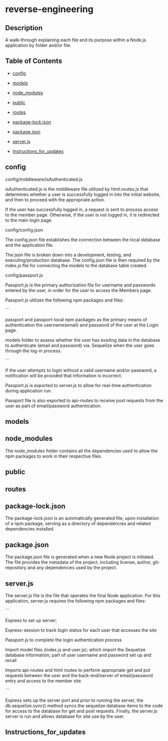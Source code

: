 # reverse-engineering

## Description
  
A walk-through explaining each file and its purpose within a Node.js application by folder and/or file.

## Table of Contents

* [config](#config)

* [models](#models)
  
* [node_modules](#node_modules)

* [public](#public)

* [routes](#routes)

* [package-lock.json](#package-lock.json)

* [package.json](#package-lock.json)

* [server.js](#server.js)

* [Instructions_for_updates](#Instructions_for_updates)


## config 

config/middleware/isAuthenticated.js

isAuthenticated.js is the middleware file utilized by html.routes.js that determines whether a user is successfully logged in into the initial website, and then to proceed with the appropriate action.  

If the user has successfully logged in, a request is sent to process access to the member page. Otherwise, if the user is not logged in, it is redirected to the main login page. 

config/config.json

The config.json file establishes the connection between the local database and the application file.  

The json file is broken down into a development, testing, and executing/production database. The config.json file is then required by the index.js file for connecting the models to the database table created.

config/passport.js

Passport.js is the primary authorization file for username and passwords entered by the user, in order for the user to access the Members page. 

Passport.js utilizes the following npm packages and files: 

\`\`\`

passport and passport-local npm packages as the primary means of authentication the username(email) and password of the user at the Login page.

models folder to assess whether the user has existing data in the database to authenticate (email and password) via. Sequelize when the user goes through the log-in process.


\`\`\`

If the user attempts to login without a valid username and/or password, a notification will be provided that information is incorrect.

Passport.js is exported to server.js to allow for real-time authentication during application run.

Passport file is also exported to api-routes to receive post requests from the user as part of email/password authentication.


## models



## node_modules

The node_modules folder contains all the dependencies used to allow the npm packages to work in their respective files.

## public 



## routes 



## package-lock.json

The package-lock.json is an automatically generated file, upon installation of a npm package, serving as a directory of dependencies and related dependencies installed.

## package.json

The package.json file is generated when a new Node project is initiated.  The file provides the metadata of the project, including license, author, git-repository and any dependencies used by the project.

## server.js

The server.js file is the file that operates the final Node application. 
For this application, server.js requires the following npm packages and files: 

\`\`\`

Express to set up server; 

Express-session to track login status for each user that accesses the site

Passport.js to complete the login authentication process

Import model files (index.js and user.js); which import the Sequelize database information; part of user username and password set up and recall 

Imports api-routes and html routes to perform appropriate get and put requests between the user and the back-end/server of email/password entry and access to the member site

\`\`\`

Express sets up the server port and prior to running the server, the db.sequelize.sync() method syncs the sequelize database items to the code for access to the database for get and post requests.
Finally, the server.js server is run and allows database for site use by the user.

## Instructions_for_updates


